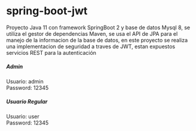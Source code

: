 # spring-boot-jwt
Proyecto Java 11 con framework SpringBoot 2 y base de datos Mysql 8, 
se utiliza el gestor de dependencias Maven, se usa el API de JPA para el manejo de la informacion de la base de datos, 
en este proyecto se realiza una implementacion de seguridad a traves de JWT, estan expuestos servicios REST para la autenticación

<h5>Admin</h5>
Usuario: admin<br>
Password: 12345

<h5>Usuario Regular</h5>
Usuario: user<br>
Password: 12345
